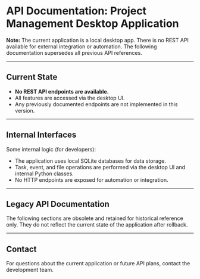# API Documentation: Project Management Desktop Application

**Note:** The current application is a local desktop app. There is no REST API available for external integration or automation. The following documentation supersedes all previous API references.

---

## Current State

- **No REST API endpoints are available.**
- All features are accessed via the desktop UI.
- Any previously documented endpoints are not implemented in this version.

---

## Internal Interfaces

Some internal logic (for developers):

- The application uses local SQLite databases for data storage.
- Task, event, and file operations are performed via the desktop UI and internal Python classes.
- No HTTP endpoints are exposed for automation or integration.

---

## Legacy API Documentation

The following sections are obsolete and retained for historical reference only. They do not reflect the current state of the application after rollback.

<!--
[All previous endpoint, model, and SDK documentation removed for clarity. See version control for historical details.]
-->

---

## Contact

For questions about the current application or future API plans, contact the development team.